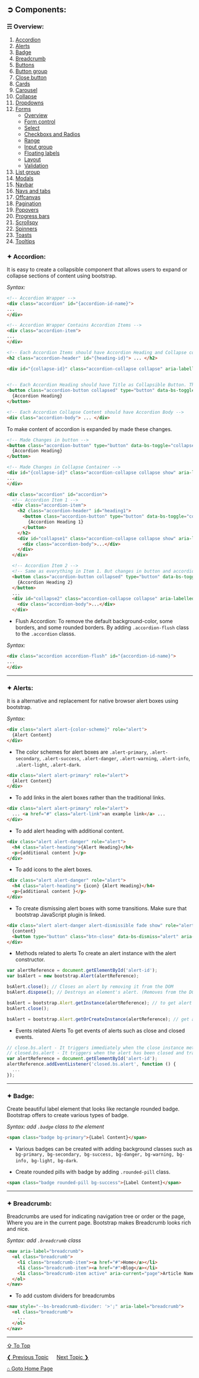 ## &#10162; Components:

### &#9780; Overview:
1. [Accordion](#-accordion)
2. [Alerts](#-alerts)
3. [Badge](#-badge)
4. [Breadcrumb](#-breadcrumb)
5. [Buttons](#-buttons)
6. [Button group](#-button-group)
7. [Close button](#-close-button)
8. [Cards](#-cards)
9. [Carousel](#-carousel)
10. [Collapse](#-collapse)
11. [Dropdowns](#-dropdowns)
12. [Forms](#-forms)
    - [Overview](#-overview)
    - [Form control](#-form-control)
    - [Select](#-select)
    - [Checkboxs and Radios](#-checkboxs-and-radios)
    - [Range](#-range)
    - [Input group](#-input-group)
    - [Floating labels](#-floating-labels)
    - [Layout](#-layout)
    - [Validation](#-validation)
13. [List group](#-list-group)
14. [Modals](#-modals)
15. [Navbar](#-navbar)
16. [Navs and tabs](#-navs-and-tabs)
17. [Offcanvas](#-offcanvas)
18. [Pagination](#-pagination)
19. [Popovers](#-popovers)
20. [Progress bars](#-progress-bars)
21. [Scrollspy](#-scrollspy)
22. [Spinners](#-spinners)
23. [Toasts](#-toasts)
24. [Tooltips](#-tooltips)

### &#10022; Accordion:
It is easy to create a collapsible component that allows users to expand or collapse sections of content using bootstrap.

*Syntax:*
```html
<!-- Accordion Wrapper -->
<div class="accordion" id="{accordion-id-name}">
...
</div>

<!-- Accordion Wrapper Contains Accordion Items -->
<div class="accordion-item">
...
</div>

<!-- Each Accordion Items should have Accordion Heading and Collapse container-->
<h2 class="accordion-header" id="{heading-id}"> ... </h2>

<div id="{collapse-id}" class="accordion-collapse collapse" aria-labelledby="{heading-id}" data-bs-parent="#{accordion-id-name}"> ... </div>
      

<!-- Each Accordion Heading should have Title as Collapsible Button. That button targets the data-bs-target attribute value reference -->
<button class="accordion-button collapsed" type="button" data-bs-toggle="collapse" data-bs-target="#{collapse-id}" aria-expanded="false" aria-controls="{collapse-id}">
  {Accordion Heading}
</button>

<!-- Each Accordion Collapse Content should have Accordion Body -->
<div class="accordion-body"> ... </div>
```

To make content of accordion is expanded by made these changes.
```html
<!-- Made Changes in button -->
<button class="accordion-button" type="button" data-bs-toggle="collapse" data-bs-target="#{collapse-id}" aria-expanded="true" aria-controls="{collapse-id}">
  {Accordion Heading}
</button>

<!-- Made Changes in Collapse Container -->
<div id="{collapse-id}" class="accordion-collapse collapse show" aria-labelledby="{heading-id}" data-bs-parent="#accordionExample">
...
</div>
```

```html
<div class="accordion" id="accordion">
  <!-- Accordion Item 1 -->
  <div class="accordion-item">
    <h2 class="accordion-header" id="heading1">
      <button class="accordion-button" type="button" data-bs-toggle="collapse" data-bs-target="#collapse1" aria-expanded="true" aria-controls="collapse1">
        {Accordion Heading 1}
      </button>
    </h2>
    <div id="collapse1" class="accordion-collapse collapse show" aria-labelledby="heading1" data-bs-parent="#accordion">
      <div class="accordion-body">...</div>
    </div>
  </div>

  <!-- Accordion Item 2 -->
  <!-- Same as everything in Item 1. But changes in button and accordion body -->
  <button class="accordion-button collapsed" type="button" data-bs-toggle="collapse" data-bs-target="#collapse2" aria-expanded="false" aria-controls="collapse2">
    {Accordion Heading 2}
  </button>
  ...
  <div id="collapse2" class="accordion-collapse collapse" aria-labelledby="heading2" data-bs-parent="#accordion">
    <div class="accordion-body">...</div>
  </div>
```

- Flush Accordion:
To remove the default background-color, some borders, and some rounded borders. By adding `.accordion-flush` class to the `.accordion` classs.

*Syntax:*
```html
<div class="accordion accordion-flush" id="{accordion-id-name}">
...
</div>
```

---

### &#10022; Alerts:
It is a alternative and replacement for native browser alert boxes using bootstrap.

*Syntax:*
```html
<div class="alert alert-{color-scheme}" role="alert">
  {Alert Content}
</div>
```

- The color schemes for alert boxes are `.alert-primary`, `.alert-secondary`, `.alert-success`, `.alert-danger`, `.alert-warning`, `.alert-info`, `.alert-light`, `.alert-dark`.

```html
<div class="alert alert-primary" role="alert">
  {Alert Content}
</div>
```

- To add links in the alert boxes rather than the traditional links.
```html
<div class="alert alert-primary" role="alert">
  ... <a href="#" class="alert-link">an example link</a> ...
</div>
```

- To add alert heading with additional content.
```html
<div class="alert alert-danger" role="alert">
  <h4 class="alert-heading">{Alert Heading}</h4>
  <p>{additional content }</p>
</div>
```

- To add icons to the alert boxes.
```html
<div class="alert alert-danger" role="alert">
  <h4 class="alert-heading"> {icon} {Alert Heading}</h4>
  <p>{additional content }</p>
</div>
```

- To create dismissing alert boxes with some transitions. Make sure that bootstrap JavaScript plugin is linked.
```html
<div class="alert alert-danger alert-dismissible fade show" role="alert">
  {content}
  <button type="button" class="btn-close" data-bs-dismiss="alert" aria-label="Close"></button>
</div>
```

- Methods related to alerts
To create an alert instance with the alert constructor.
```javascript
var alertReference = document.getElementById('alert-id');
var bsAlert = new bootstrap.Alert(alertReference);

bsAlert.close(); // Closes an alert by removing it from the DOM
bsAlert.dispose(); // Destroys an element's alert. (Removes from the DOM tree)

bsAlert = bootstrap.Alert.getInstance(alertReference); // to get alert instance
bsAlert.close(); 

bsAlert = bootstrap.Alert.getOrCreateInstance(alertReference); // get alert object or create instance if not created yet
```

- Events related Alerts
To get events of alerts such as close and closed events.
```javascript
// close.bs.alert - It triggers immediately when the close instance method is called.
// closed.bs.alert - It triggers when the alert has been closed and transitions have completed.
var alertReference = document.getElementById('alert-id');
alertReference.addEventListener('closed.bs.alert', function () {
  ...
});
```

---

### &#10022; Badge:
Create beautiful label element that looks like rectangle rounded badge. Bootstrap offers to create various types of badge.

*Syntax: add `.badge` class to the element*

```html
<span class="badge bg-primary">{Label Content}</span>
```

- Various badges can be created with adding background classes such as `bg-primary, bg-secondary, bg-success, bg-danger, bg-warning, bg-info, bg-light, bg-dark`.

- Create rounded pills with badge by adding `.rounded-pill` class.
```html
<span class="badge rounded-pill bg-success">{Label Content}</span>
```

---

### &#10022; Breadcrumb:
Breadcrumbs are used for indicating navigation tree or order or the page, Where you are in the current page. Bootstrap makes Breadcrumb looks rich and nice.

*Syntax: add `.breadcrumb` class*

```html
<nav aria-label="breadcrumb">
  <ol class="breadcrumb">
    <li class="breadcrumb-item"><a href="#">Home</a></li>
    <li class="breadcrumb-item"><a href="#">Blog</a></li>
    <li class="breadcrumb-item active" aria-current="page">Article Name</li>
  </ol>
</nav>
``` 

- To add custom dividers for breadcrumbs
```html
<nav style="--bs-breadcrumb-divider: '>';" aria-label="breadcrumb">
  <ol class="breadcrumb">
    ...
  </ol>
</nav>
```



---
[&#8682; To Top](#-components)

[&#10094; Previous Topic](./bootstrap-content.md) &emsp; [Next Topic &#10095;](./bootstrap-helpers.md)

[&#8962; Goto Home Page](../../README.md)